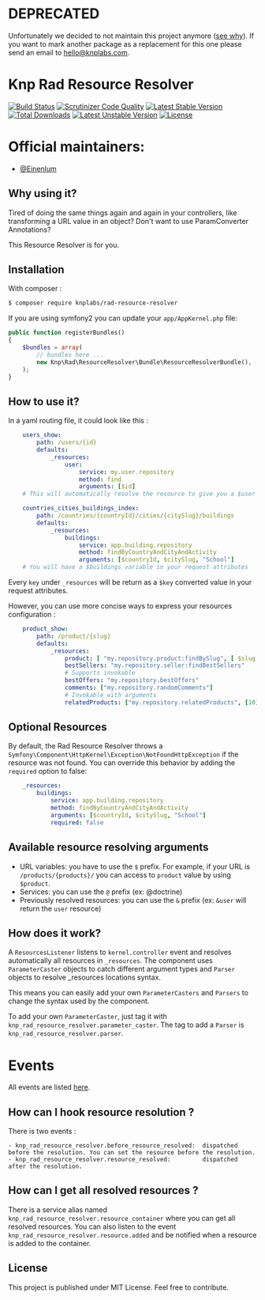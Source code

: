 # DEPRECATED
Unfortunately we decided to not maintain this project anymore ([see why](https://knplabs.com/en/blog/news-for-our-foss-projects-maintenance)).
If you want to mark another package as a replacement for this one please send an email to [hello@knplabs.com](mailto:hello@knplabs.com).

# Knp Rad Resource Resolver

[![Build Status](https://travis-ci.org/KnpLabs/rad-resource-resolver.svg?branch=master)](https://travis-ci.org/KnpLabs/rad-resource-resolver)
[![Scrutinizer Code Quality](https://scrutinizer-ci.com/g/KnpLabs/rad-resource-resolver/badges/quality-score.png?b=master)](https://scrutinizer-ci.com/g/KnpLabs/rad-resource-resolver/?branch=master)
[![Latest Stable Version](https://poser.pugx.org/knplabs/rad-resource-resolver/v/stable)](https://packagist.org/packages/knplabs/rad-resource-resolver) [![Total Downloads](https://poser.pugx.org/knplabs/rad-resource-resolver/downloads)](https://packagist.org/packages/knplabs/rad-resource-resolver) [![Latest Unstable Version](https://poser.pugx.org/knplabs/rad-resource-resolver/v/unstable)](https://packagist.org/packages/knplabs/rad-resource-resolver) [![License](https://poser.pugx.org/knplabs/rad-resource-resolver/license)](https://packagist.org/packages/knplabs/rad-resource-resolver)

# Official maintainers:

* [@Einenlum](https://github.com/Einenlum)

## Why using it?
Tired of doing the same things again and again in your controllers, like transforming a URL value in an object?
Don't want to use ParamConverter Annotations?

This Resource Resolver is for you.

## Installation

With composer :

```bash
$ composer require knplabs/rad-resource-resolver
```

If you are using symfony2 you can update your `app/AppKernel.php` file:

```php
public function registerBundles()
{
    $bundles = array(
        // bundles here ...
        new Knp\Rad\ResourceResolver\Bundle\ResourceResolverBundle(),
    );
}
```
 
## How to use it?

In a yaml routing file, it could look like this :

```yaml
    users_show:
        path: /users/{id}
        defaults:
            _resources:
                user:
                    service: my.user.repository
                    method: find
                    arguments: [$id]
    # This will automatically resolve the resource to give you a $user object in your request attributes
```
        
```yaml
    countries_cities_buildings_index:
        path: /countries/{countryId}/cities/{citySlug}/buildings
        defaults:
            _resources:
                buildings:
                    service: app.building.repository
                    method: findByCountryAndCityAndActivity
                    arguments: [$countryId, $citySlug, "School"]
    # You will have a $buildings variable in your request attributes
```

Every `key` under `_resources` will be return as a `$key` converted value in your request attributes.

However, you can use more concise ways to express your resources configuration :

```yaml
    product_show:
        path: /product/{slug}
        defaults:
            _resources:
                product: [ "my.repository.product:findBySlug", [ $slug ] ]
                bestSellers: "my.repository.seller:findBestSellers"
                # Supports invokable
                bestOffers: "my.repository.bestOffers"
                comments: ["my.repository.randomComments"]
                # Invokable with arguments
                relatedProducts: ["my.repository.relatedProducts", [10]]

```

## Optional Resources

By default, the Rad Resource Resolver throws a `Symfony\Component\HttpKernel\Exception\NotFoundHttpException` if the resource was not found. You can override this behavior by adding the `required` option to false:

```yaml
    _resources:
        buildings:
            service: app.building.repository
            method: findByCountryAndCityAndActivity
            arguments: [$countryId, $citySlug, "School"]
            required: false
```

## Available resource resolving arguments

- URL variables: you have to use the `$` prefix. For example, if your URL is `/products/{products}/` you can access to `product` value by using `$product`.
- Services: you can use the `@` prefix (ex: @doctrine)
- Previously resolved resources: you can use the `&` prefix (ex: `&user` will return the `user` resource)

## How does it work?

A `ResourcesListener` listens to `kernel.controller` event and resolves automatically all resources in `_resources`.
The component uses `ParameterCaster` objects to catch different argument types and `Parser` objects to resolve _resources locations syntax.

This means you can easily add your own `ParameterCasters` and `Parsers` to change the syntax used by the component.

To add your own `ParameterCaster`, just tag it with `knp_rad_resource_resolver.parameter_caster`.
The tag to add a `Parser` is `knp_rad_resource_resolver.parser`.

# Events

All events are listed [here](./src/Knp/Rad/ResourceResolver/Events.php).

## How can I hook resource resolution ?

There is two events : 

    - knp_rad_resource_resolver.before_resource_resolved:  dispatched before the resolution. You can set the resource before the resolution.
    - knp_rad_resource_resolver.resource_resolved:         dispatched after the resolution.

## How can I get all resolved resources ?

There is a service alias named `knp_rad_resource_resolver.resource_container` where you can get all resolved resources. You can also listen to the event `knp_rad_resource_resolver.resource.added` and be notified when a resource is added to the container.

## License
This project is published under MIT License. Feel free to contribute.

